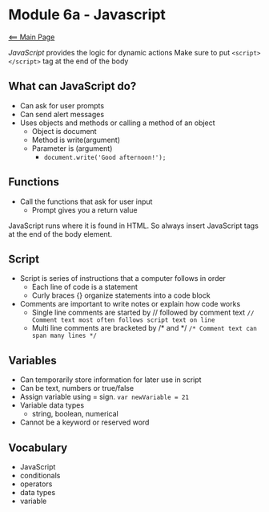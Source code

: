 # Module 6a - Javascript

[<== Main Page](../README.md)

*JavaScript* provides the logic for dynamic actions
Make sure to put ```<script></script>``` tag at the end of the body

## What can JavaScript do?

- Can ask for user prompts
- Can send alert messages
- Uses objects and methods or calling a method of an object
  - Object is document
  - Method is write(argument)
  - Parameter is (argument)
    - ```document.write('Good afternoon!');```

## Functions

- Call the functions that ask for user input
  - Prompt gives you a return value

JavaScript runs where it is found in HTML. 
So always insert JavaScript tags at the end of the body element. 

## Script

- Script is series of instructions that a computer follows in order
  - Each line of code is a statement
  - Curly braces {} organize statements into a code block 
- Comments are important to write notes or explain how code works
  - Single line comments are started by // followed by comment text
    ```// Comment text most often follows script text on line ```
  - Multi line comments are bracketed by /* and */
    ```/* Comment text can span many lines */```

## Variables

- Can temporarily store information for later use in script 
- Can be text, numbers or true/false
- Assign variable using = sign.
  ```var newVariable = 21```
- Variable data types
  - string, boolean, numerical
- Cannot be a keyword or reserved word

## Vocabulary

- JavaScript
- conditionals
- operators
- data types
- variable
